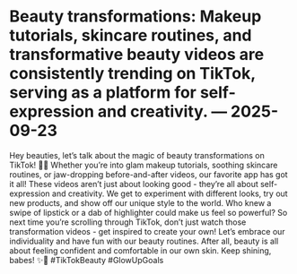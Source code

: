 # Beauty transformations: Makeup tutorials, skincare routines, and transformative beauty videos are consistently trending on TikTok, serving as a platform for self-expression and creativity. — 2025-09-23

Hey beauties, let’s talk about the magic of beauty transformations on TikTok! 💄💫 Whether you’re into glam makeup tutorials, soothing skincare routines, or jaw-dropping before-and-after videos, our favorite app has got it all! These videos aren’t just about looking good - they’re all about self-expression and creativity. We get to experiment with different looks, try out new products, and show off our unique style to the world. Who knew a swipe of lipstick or a dab of highlighter could make us feel so powerful? So next time you’re scrolling through TikTok, don’t just watch those transformation videos - get inspired to create your own! Let’s embrace our individuality and have fun with our beauty routines. After all, beauty is all about feeling confident and comfortable in our own skin. Keep shining, babes! ✨💋 #TikTokBeauty #GlowUpGoals